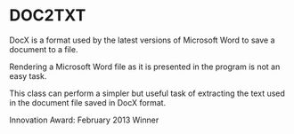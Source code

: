 # DOC2TXT
DocX is a format used by the latest versions of Microsoft Word to save a document to a file.

Rendering a Microsoft Word file as it is presented in the program is not an easy task.

This class can perform a simpler but useful task of extracting the text used in the document file saved in DocX format.

Innovation Award: February 2013 Winner
